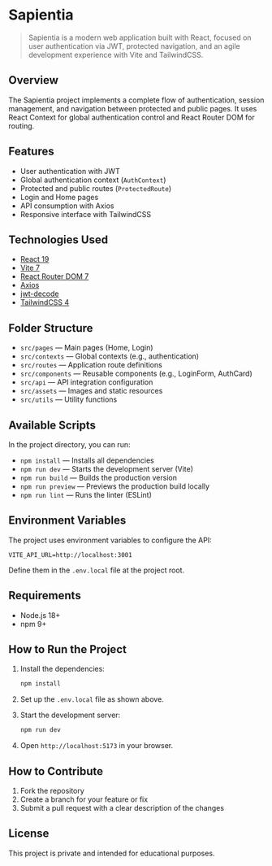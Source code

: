 # Sapientia

> Sapientia is a modern web application built with React, focused on user authentication via JWT, protected navigation, and an agile development experience with Vite and TailwindCSS.

## Overview

The Sapientia project implements a complete flow of authentication, session management, and navigation between protected and public pages. It uses React Context for global authentication control and React Router DOM for routing.

## Features

* User authentication with JWT
* Global authentication context (`AuthContext`)
* Protected and public routes (`ProtectedRoute`)
* Login and Home pages
* API consumption with Axios
* Responsive interface with TailwindCSS

## Technologies Used

* [React 19](https://react.dev/)
* [Vite 7](https://vitejs.dev/)
* [React Router DOM 7](https://reactrouter.com/)
* [Axios](https://axios-http.com/)
* [jwt-decode](https://github.com/auth0/jwt-decode)
* [TailwindCSS 4](https://tailwindcss.com/)

## Folder Structure

* `src/pages` — Main pages (Home, Login)
* `src/contexts` — Global contexts (e.g., authentication)
* `src/routes` — Application route definitions
* `src/components` — Reusable components (e.g., LoginForm, AuthCard)
* `src/api` — API integration configuration
* `src/assets` — Images and static resources
* `src/utils` — Utility functions

## Available Scripts

In the project directory, you can run:

* `npm install` — Installs all dependencies
* `npm run dev` — Starts the development server (Vite)
* `npm run build` — Builds the production version
* `npm run preview` — Previews the production build locally
* `npm run lint` — Runs the linter (ESLint)

## Environment Variables

The project uses environment variables to configure the API:

```
VITE_API_URL=http://localhost:3001
```

Define them in the `.env.local` file at the project root.

## Requirements

* Node.js 18+
* npm 9+

## How to Run the Project

1. Install the dependencies:

   ```bash
   npm install
   ```
2. Set up the `.env.local` file as shown above.
3. Start the development server:

   ```bash
   npm run dev
   ```
4. Open `http://localhost:5173` in your browser.

## How to Contribute

1. Fork the repository
2. Create a branch for your feature or fix
3. Submit a pull request with a clear description of the changes

## License

This project is private and intended for educational purposes.
